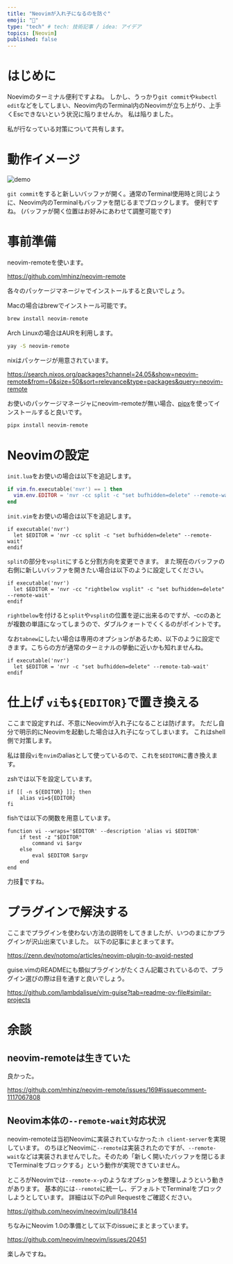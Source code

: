 ```yaml
---
title: "Neovimが入れ子になるのを防ぐ"
emoji: "🚗"
type: "tech" # tech: 技術記事 / idea: アイデア
topics: [Neovim]
published: false
---
```


# はじめに

Noevimのターミナル便利ですよね。
しかし、うっかり`git commit`や`kubectl edit`などをしてしまい、Neovim内のTerminal内のNeovimが立ち上がり、上手くEscできないという状況に陥りませんか。
私は陥りました。

私が行なっている対策について共有します。

# 動作イメージ

![demo](https://github.com/user-attachments/assets/0c4db65a-a911-4849-bdc4-64cafee242e1)

`git commit`をすると新しいバッファが開く。通常のTerminal使用時と同じように、Neovim内のTerminalもバッファを閉じるまでブロックします。
便利ですね。
(バッファが開く位置はお好みにあわせて調整可能です)

# 事前準備

neovim-remoteを使います。

https://github.com/mhinz/neovim-remote

各々のパッケージマネージャでインストールすると良いでしょう。

Macの場合はbrewでインストール可能です。

```bash
brew install neovim-remote
```

Arch Linuxの場合はAURを利用します。

```bash
yay -S neovim-remote
```

nixはパッケージが用意されています。

https://search.nixos.org/packages?channel=24.05&show=neovim-remote&from=0&size=50&sort=relevance&type=packages&query=neovim-remote

お使いのパッケージマネージャにneovim-remoteが無い場合、[pipx](https://github.com/pypa/pipx)を使ってインストールすると良いです。

```bash
pipx install neovim-remote
```

# Neovimの設定

`init.lua`をお使いの場合は以下を追記します。

```lua:init.lua
if vim.fn.executable('nvr') == 1 then
  vim.env.EDITOR = 'nvr -cc split -c "set bufhidden=delete" --remote-wait'
end
```

`init.vim`をお使いの場合は以下を追記します。

```vim:init.vim
if executable('nvr')
  let $EDITOR = 'nvr -cc split -c "set bufhidden=delete" --remote-wait'
endif
```

`split`の部分を`vsplit`にすると分割方向を変更できます。
また現在のバッファの右側に新しいバッファを開きたい場合は以下のように設定してください。

```vim:init.vim
if executable('nvr')
  let $EDITOR = 'nvr -cc "rightbelow vsplit" -c "set bufhidden=delete" --remote-wait'
endif
```

`rightbelow`を付けると`split`や`vsplit`の位置を逆に出来るのですが、-ccのあとが複数の単語になってしまうので、ダブルクォートでくくるのがポイントです。

なお`tabnew`にしたい場合は専用のオプションがあるため、以下のように設定できます。こちらの方が通常のターミナルの挙動に近いかも知れませんね。

```vim:init.vim
if executable('nvr')
  let $EDITOR = 'nvr -c "set bufhidden=delete" --remote-tab-wait'
endif
```

# 仕上げ `vi`も`${EDITOR}`で置き換える

ここまで設定すれば、不意にNeovimが入れ子になることは防げます。
ただし自分で明示的にNeovimを起動した場合は入れ子になってしまいます。
これはshell側で対策します。

私は普段`vi`を`nvim`のaliasとして使っているので、これを`$EDITOR`に書き換えます。

zshでは以下を設定しています。

```sh:~/.zshrc
if [[ -n ${EDITOR} ]]; then
    alias vi=${EDITOR}
fi
```

fishでは以下の関数を用意しています。

```fish:~/.config/fish/functions/vi.fish
function vi --wraps='$EDITOR' --description 'alias vi $EDITOR'
    if test -z "$EDITOR"
        command vi $argv
    else
        eval $EDITOR $argv
    end
end
```

力技💪ですね。

# プラグインで解決する

ここまでプラグインを使わない方法の説明をしてきましたが、いつのまにかプラグインが沢山出来ていました。
以下の記事にまとまってます。

https://zenn.dev/notomo/articles/neovim-plugin-to-avoid-nested

guise.vimのREADMEにも類似プラグインがたくさん記載されているので、プラグイン選びの際は目を通すと良いでしょう。

https://github.com/lambdalisue/vim-guise?tab=readme-ov-file#similar-projects

# 余談

## neovim-remoteは生きていた

良かった。

https://github.com/mhinz/neovim-remote/issues/169#issuecomment-1117067808

## Neovim本体の`--remote-wait`対応状況

neovim-remoteは当初Neovimに実装されていなかった`:h client-server`を実現しています。
のちほどNeovimに`--remote`は実装されたのですが、`--remote-wait`などは実装されませんでした。そのため「新しく開いたバッファを閉じるまでTerminalをブロックする」という動作が実現できていません。

ところがNeovimでは`--remote-x-y`のようなオプションを整理しようという動きがあります。
基本的には`--remote`に統一し、デフォルトでTerminalをブロックしようとしています。
詳細は以下のPull Requestをご確認ください。

https://github.com/neovim/neovim/pull/18414

ちなみにNeovim 1.0の準備として以下のissueにまとまっています。

https://github.com/neovim/neovim/issues/20451

楽しみですね。
